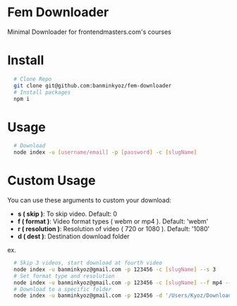 # Fem Downloader 
Minimal Downloader for frontendmasters.com's courses

# Install 

```bash
  # Clone Repo
  git clone git@github.com:banminkyoz/fem-downloader
  # Install packages
  npm i
```

# Usage

```bash
  # Download
  node index -u [username/email] -p [password] -c [slugName]
```

# Custom Usage

You can use these arguments to custom your download:
- **s ( skip )**: To skip video. Default: 0
- **f ( format )**: Video format types ( webm or mp4 ). Default: 'webm'
- **r ( resolution )**: Resolution of video ( 720 or 1080 ). Default: '1080'
- **d ( dest )**: Destination download folder

ex.
```bash
  # Skip 3 videos, start download at fourth video
  node index -u banminkyoz@gmail.com -p 123456 -c [slugName] --s 3 
  # Set format type and resolution
  node index -u banminkyoz@gmail.com -p 123456 -c [slugName] --f mp4 --r 720
  # Download to a specific folder
  node index -u banminkyoz@gmail.com -p 123456 -d '/Users/Kyoz/Downloads'
```
